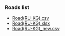 ### Roads list
 
- [Road(RU-KG).csv](Road-KG-(RU-KG).csv)
- [Road(RU-KG).xlsx](Road-KG-(RU-KG).xlsx)
- [Road(RU-KG)_new.csv](Road-KG-(RU-KG)_new.csv)
